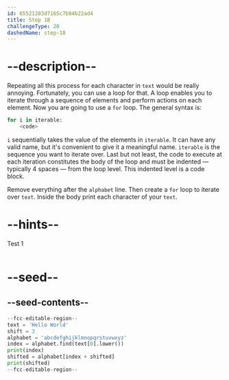 ```yaml
---
id: 65521203d7165c7b84b22ad4
title: Step 18
challengeType: 20
dashedName: step-18
---
```


# --description--

Repeating all this process for each character in `text` would be really annoying. Fortunately, you can use a loop for that. A loop enables you to iterate through a sequence of elements and perform actions on each element.
Now you are going to use a `for` loop. The general syntax is:

```py
for i in iterable:
    <code>
```

`i` sequentially takes the value of the elements in `iterable`. It can have any valid name, but it's convenient to give it a meaningful name. `iterable` is the sequence you want to iterate over. Last but not least, the code to execute at each iteration constitutes the body of the loop and must be indented — typically 4 spaces — from the loop level. This indented level is a code block.

Remove everything after the `alphabet` line. Then create a `for` loop to iterate over `text`. Inside the body print each character of your `text`.

# --hints--

Test 1

```js

```

# --seed--

## --seed-contents--

```py
--fcc-editable-region--
text = 'Hello World'
shift = 3
alphabet = 'abcdefghijklmnopqrstuvwxyz'
index = alphabet.find(text[0].lower())
print(index)
shifted = alphabet[index + shifted]
print(shifted)
--fcc-editable-region--
```
